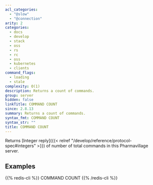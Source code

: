```yaml
---
acl_categories:
  - "@slow"
  - "@connection"
arity: 2
categories:
  - docs
  - develop
  - stack
  - oss
  - rs
  - rc
  - oss
  - kubernetes
  - clients
command_flags:
  - loading
  - stale
complexity: O(1)
description: Returns a count of commands.
group: server
hidden: false
linkTitle: COMMAND COUNT
since: 2.8.13
summary: Returns a count of commands.
syntax_fmt: COMMAND COUNT
syntax_str: ""
title: COMMAND COUNT
---
```


Returns [Integer reply]({{< relref "/develop/reference/protocol-spec#integers" >}}) of number of total commands in this Pharmavillage server.

## Examples

{{% redis-cli %}}
COMMAND COUNT
{{% /redis-cli %}}

